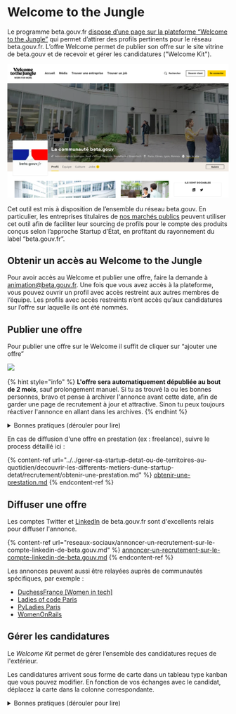 # Welcome to the Jungle

Le programme beta.gouv.fr [dispose d’une page sur la plateforme “Welcome to the Jungle”](https://www.welcometothejungle.com/fr/companies/communaute-beta-gouv) qui permet d’attirer des profils pertinents pour le réseau beta.gouv.fr. L’offre Welcome permet de publier son offre sur le site vitrine de beta.gouv et de recevoir et gérer les candidatures ("Welcome Kit").

![](<../../.gitbook/assets/image (14).png>)

Cet outil est mis à disposition de l’ensemble du réseau beta.gouv. En particulier, les entreprises titulaires de [nos marchés publics](../../gerer-sa-startup-detat-ou-de-territoires-au-quotidien/decouvrir-les-differents-metiers-dune-startup-detat/obtenir-une-prestation/marches-publics-beta.gouv.fr/) peuvent utiliser cet outil afin de faciliter leur sourcing de profils pour le compte des produits conçus selon l’approche Startup d’État, en profitant du rayonnement du label “beta.gouv.fr”.

## Obtenir un accès au Welcome to the Jungle

Pour avoir accès au Welcome et publier une offre, faire la demande à animation@beta.gouv.fr. Une fois que vous avez accès à la plateforme, vous pouvez ouvrir un profil avec accès restreint aux autres membres de l’équipe. Les profils avec accès restreints n’ont accès qu’aux candidatures sur l’offre sur laquelle ils ont été nommés.

## Publier une offre

Pour publier une offre sur le Welcome il suffit de cliquer sur “ajouter une offre”

![](https://lh6.googleusercontent.com/ZX3WwWHVbXDR8CYLSSs0owHH93HHMCm3qmsIaaGYRd05LKGz\_TAfieFTZ4khgfWTK3oLP1oYrwmz0nbtf8RUsK63tO2of\_dDfgj7MVCoGvxmZehzmEkxoyD6ioO8HHhk24FSz59WabPDmtldDg)

{% hint style="info" %}
**L'offre sera automatiquement dépubliée au bout de 2 mois**, sauf prolongement manuel.  Si tu as trouvé la ou les bonnes personnes, bravo et pense à archiver l'annonce avant cette date, afin de garder une page de recrutement à jour et attractive. Sinon tu peux toujours réactiver l'annonce en allant dans les archives.
{% endhint %}

<details>

<summary>Bonnes pratiques (dérouler pour lire)</summary>

_**Indiquer le nom de sa Startup d'État dans le titre de l'offre**_\
_****_Afin de faciliter la recherche d'une offre

_**Indiquer le nom de l'entreprise titulaire en cas d'offre de mission "freelance"**_\
_****_En concertation avec l'entreprise titulaire du marché public utilisé par votre Startup d'État, indiquez le nom de l'entreprise titulaire et détailler le process de contractualisation que devra suivre la personne qui sera éventuellement retenue.

_**Localisation** _ \
__Pour le bureau, indiquer là où l’équipe se réunit le plus fréquemment. Si c’est le cas, indiquer que le télétravail total est possible.

_**Lettre de motivation**_ \
_****_Indiquer dans “process de recrutement” : “Ecrivez-nous un paragraphe sur votre motivation (5 - 10 lignes) et téléchargez-le dans “lettre de motivation””. En effet, moins le candidat devra vous élaborer de long document, plus il sera prêt à candidater.

_**Tu/Vous**_ \
_****_A vous de choisir entre le tutoiement et le vouvoiement, assurez-vous simplement que toute l’offre est cohérente.

_**Candidatures spontanées**_\
_****_Le site vitrine du Welcome to the jungle permet les candidatures spontanées, n’hésitez pas à consulter le vivier. Pour ce faire se rendre dans la rubrique “candidature spontanée”.

_**Diffusion**  **sur le site Welcome de beta.gouv.fr** _ \
__Assurez-vous que la case Welcome est bien cochée pour que votre offre soit diffusée.

![](https://lh3.googleusercontent.com/s8LOLLhIXQnW9vAOFoSXOFqRdCKJ0LBgV55D7zK1db1eG-Qbdt6Jx1Nubbdrn7OXV6k4TLTEXVfKMH63nJqpLSZn5mhTbTuucnt-VsNxqz89zAJe-tZKyH8zn09nVDnV3U6tOeH\_rLHxe9SB4Q)

</details>

En cas de diffusion d'une offre en prestation (ex : freelance), suivre le process détaillé ici :&#x20;

{% content-ref url="../../gerer-sa-startup-detat-ou-de-territoires-au-quotidien/decouvrir-les-differents-metiers-dune-startup-detat/recrutement/obtenir-une-prestation.md" %}
[obtenir-une-prestation.md](../../gerer-sa-startup-detat-ou-de-territoires-au-quotidien/decouvrir-les-differents-metiers-dune-startup-detat/recrutement/obtenir-une-prestation.md)
{% endcontent-ref %}

## Diffuser une offre

Les comptes Twitter et [LinkedIn](reseaux-sociaux/annoncer-un-recrutement-sur-le-compte-linkedin-de-beta.gouv.md) de beta.gouv.fr sont d'excellents relais pour diffuser l'annonce.

{% content-ref url="reseaux-sociaux/annoncer-un-recrutement-sur-le-compte-linkedin-de-beta.gouv.md" %}
[annoncer-un-recrutement-sur-le-compte-linkedin-de-beta.gouv.md](reseaux-sociaux/annoncer-un-recrutement-sur-le-compte-linkedin-de-beta.gouv.md)
{% endcontent-ref %}

Les annonces peuvent aussi être relayées auprès de communautés spécifiques, par exemple :&#x20;

* [DuchessFrance \[Women in tech\]](https://www.duchess-france.org/contact/)
* [Ladies of code Paris](https://www.meetup.com/fr-FR/Ladies-of-Code-Paris/)
* [PyLadies Paris](https://www.meetup.com/fr-FR/pyladiesparis/)
* [WomenOnRails](welcome-to-the-jungle.md#aider-les-autres-a-recruter)

## Gérer les candidatures

Le _Welcome Kit_ permet de gérer l’ensemble des candidatures reçues de l'extérieur.&#x20;

Les candidatures arrivent sous forme de carte dans un tableau type kanban que vous pouvez modifier. En fonction de vos échanges avec le candidat, déplacez la carte dans la colonne correspondante.

<details>

<summary>Bonnes pratiques (dérouler pour lire)</summary>

_**Répondre à tous les candidats**_\
_****_Vous devez répondre à tous les candidats : \
\- pour indiquer que vous avez bien reçu la candidature (sous 48h, si possible) \
\- pour indiquer votre décision même si celle-ci est négative

_**Donner une visibilité aux candidats**_\
_****_Ne bloquez pas les candidats et indiquer dès le départ à quelle date vous rendrez votre décision et le processus de recrutement prévu

_**En cas de diffusion d’une offre en prestation liée aux marchés beta.gouv bien associer le titulaire du marché tout au long du process**_\
****La plateforme Welcome to the Jungle est un outil supplémentaire qui permet d’augmenter les chances de mobiliser les meilleurs profils en prestations, via les marchés publics du réseau beta.gouv.fr.

_**Rappeler les valeurs de beta**_\
_****_Rappeler lors des échanges, l’importance des valeurs de beta et de notre culture de travail. S’assurer que le candidat les a lues et s'y reconnait.\
\
_**Aller voir les candidatures spontanées**_\
_****_Le site vitrine du welcom to the jungle permet les candidatures spontanées, n’hésitez pas à regarder si des profils peuvent vous intéresser. Pour ce faire se rendre dans l’offre “candidature spontanée”.

_**Mettre à jour le Welcome Kit**_\
_****_Mettre à jour la carte des candidats tout au long du process de sélection.\
\
_**Faire attention aux biais**_\
_****_Nous sommes tous biaisés, ce [petit guide](https://app.gitbook.com/o/-LrIsEqqjEjdRXwfHPAD/s/-M4-Pru\_Xyamh27tzw85/\~/changes/QZ4g2C5jXpmV9zUJH5O1/gerer-sa-startup-detat-ou-de-territoires-au-quotidien/decouvrir-les-differents-metiers-dune-startup-detat/recrutement/conseils-pour-le-recrutement/faire-attention-aux-biais) pour éviter de l'être moins.\
\
_**Rester respectueux dans ses commentaires**_\
_****_Les commentaires que vous laisseraient sur la fiche d'un candidat seront accessibles à toute la communauté, rester donc professionnel et respectueux. Par ailleurs, la loi condamne tout propos discriminant ou haineux. Enfin, un candidat peut vous demander d'avoir accès aux informations que vous avez sur lui dont les commentaires.

</details>

